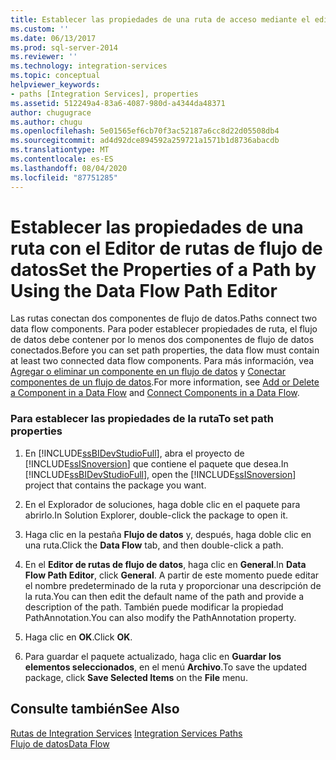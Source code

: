 ```yaml
---
title: Establecer las propiedades de una ruta de acceso mediante el editor de rutas de flujo de datos | Microsoft Docs
ms.custom: ''
ms.date: 06/13/2017
ms.prod: sql-server-2014
ms.reviewer: ''
ms.technology: integration-services
ms.topic: conceptual
helpviewer_keywords:
- paths [Integration Services], properties
ms.assetid: 512249a4-83a6-4087-980d-a4344da48371
author: chugugrace
ms.author: chugu
ms.openlocfilehash: 5e01565ef6cb70f3ac52187a6cc8d22d05508db4
ms.sourcegitcommit: ad4d92dce894592a259721a1571b1d8736abacdb
ms.translationtype: MT
ms.contentlocale: es-ES
ms.lasthandoff: 08/04/2020
ms.locfileid: "87751285"
---
```

# <a name="set-the-properties-of-a-path-by-using-the-data-flow-path-editor"></a><span data-ttu-id="459fb-102">Establecer las propiedades de una ruta con el Editor de rutas de flujo de datos</span><span class="sxs-lookup"><span data-stu-id="459fb-102">Set the Properties of a Path by Using the Data Flow Path Editor</span></span>
  <span data-ttu-id="459fb-103">Las rutas conectan dos componentes de flujo de datos.</span><span class="sxs-lookup"><span data-stu-id="459fb-103">Paths connect two data flow components.</span></span> <span data-ttu-id="459fb-104">Para poder establecer propiedades de ruta, el flujo de datos debe contener por lo menos dos componentes de flujo de datos conectados.</span><span class="sxs-lookup"><span data-stu-id="459fb-104">Before you can set path properties, the data flow must contain at least two connected data flow components.</span></span> <span data-ttu-id="459fb-105">Para más información, vea [Agregar o eliminar un componente en un flujo de datos](data-flow/add-or-delete-a-component-in-a-data-flow.md) y [Conectar componentes de un flujo de datos](data-flow/connect-components-in-a-data-flow.md).</span><span class="sxs-lookup"><span data-stu-id="459fb-105">For more information, see [Add or Delete a Component in a Data Flow](data-flow/add-or-delete-a-component-in-a-data-flow.md) and [Connect Components in a Data Flow](data-flow/connect-components-in-a-data-flow.md).</span></span>  
  
### <a name="to-set-path-properties"></a><span data-ttu-id="459fb-106">Para establecer las propiedades de la ruta</span><span class="sxs-lookup"><span data-stu-id="459fb-106">To set path properties</span></span>  
  
1.  <span data-ttu-id="459fb-107">En [!INCLUDE[ssBIDevStudioFull](../includes/ssbidevstudiofull-md.md)], abra el proyecto de [!INCLUDE[ssISnoversion](../includes/ssisnoversion-md.md)] que contiene el paquete que desea.</span><span class="sxs-lookup"><span data-stu-id="459fb-107">In [!INCLUDE[ssBIDevStudioFull](../includes/ssbidevstudiofull-md.md)], open the [!INCLUDE[ssISnoversion](../includes/ssisnoversion-md.md)] project that contains the package you want.</span></span>  
  
2.  <span data-ttu-id="459fb-108">En el Explorador de soluciones, haga doble clic en el paquete para abrirlo.</span><span class="sxs-lookup"><span data-stu-id="459fb-108">In Solution Explorer, double-click the package to open it.</span></span>  
  
3.  <span data-ttu-id="459fb-109">Haga clic en la pestaña **Flujo de datos** y, después, haga doble clic en una ruta.</span><span class="sxs-lookup"><span data-stu-id="459fb-109">Click the **Data Flow** tab, and then double-click a path.</span></span>  
  
4.  <span data-ttu-id="459fb-110">En el **Editor de rutas de flujo de datos**, haga clic en **General**.</span><span class="sxs-lookup"><span data-stu-id="459fb-110">In **Data Flow Path Editor**, click **General**.</span></span> <span data-ttu-id="459fb-111">A partir de este momento puede editar el nombre predeterminado de la ruta y proporcionar una descripción de la ruta.</span><span class="sxs-lookup"><span data-stu-id="459fb-111">You can then edit the default name of the path and provide a description of the path.</span></span> <span data-ttu-id="459fb-112">También puede modificar la propiedad PathAnnotation.</span><span class="sxs-lookup"><span data-stu-id="459fb-112">You can also modify the PathAnnotation property.</span></span>  
  
5.  <span data-ttu-id="459fb-113">Haga clic en **OK**.</span><span class="sxs-lookup"><span data-stu-id="459fb-113">Click **OK**.</span></span>  
  
6.  <span data-ttu-id="459fb-114">Para guardar el paquete actualizado, haga clic en **Guardar los elementos seleccionados**, en el menú **Archivo**.</span><span class="sxs-lookup"><span data-stu-id="459fb-114">To save the updated package, click **Save Selected Items** on the **File** menu.</span></span>  
  
## <a name="see-also"></a><span data-ttu-id="459fb-115">Consulte también</span><span class="sxs-lookup"><span data-stu-id="459fb-115">See Also</span></span>  
 <span data-ttu-id="459fb-116">[Rutas de Integration Services](data-flow/integration-services-paths.md) </span><span class="sxs-lookup"><span data-stu-id="459fb-116">[Integration Services Paths](data-flow/integration-services-paths.md) </span></span>  
 [<span data-ttu-id="459fb-117">Flujo de datos</span><span class="sxs-lookup"><span data-stu-id="459fb-117">Data Flow</span></span>](data-flow/data-flow.md)  
  
  
